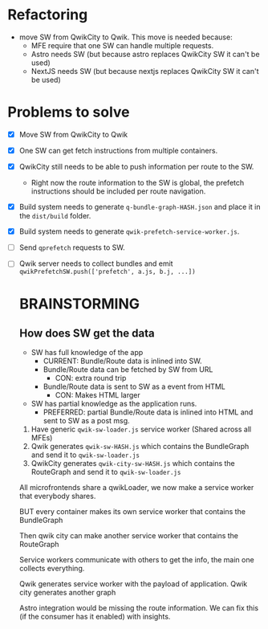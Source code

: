 # Refactoring

- move SW from QwikCity to Qwik. This move is needed because:
  - MFE require that one SW can handle multiple requests.
  - Astro needs SW (but because astro replaces QwikCity SW it can't be used)
  - NextJS needs SW (but because nextjs replaces QwikCity SW it can't be used)

# Problems to solve
- [X] Move SW from QwikCity to Qwik
- [X] One SW can get fetch instructions from multiple containers. 
- [X] QwikCity still needs to be able to push information per route to the SW.
  - Right now the route information to the SW is global, the prefetch instructions should be included per route navigation.
- [X] Build system needs to generate `q-bundle-graph-HASH.json` and place it in the `dist/build` folder.
- [X] Build system needs to generate `qwik-prefetch-service-worker.js`.
- [ ] Send `qprefetch` requests to SW.
- [ ] Qwik server needs to collect bundles and emit `qwikPrefetchSW.push(['prefetch', a.js, b.j, ...])`

  # BRAINSTORMING

  ## How does SW get the data
  - SW has full knowledge of the app
    - CURRENT: Bundle/Route data is inlined into SW.
    - Bundle/Route data can be fetched by SW from URL
      - CON: extra round trip
    - Bundle/Route data is sent to SW as a event from HTML
      - CON: Makes HTML larger
  - SW has partial knowledge as the application runs.
    - PREFERRED: partial Bundle/Route data is inlined into HTML and sent to SW as a post msg.


  1. Have generic `qwik-sw-loader.js` service worker (Shared across all MFEs)
  2. Qwik generates `qwik-sw-HASH.js` which contains the BundleGraph and send it to `qwik-sw-loader.js`
  3. QwikCity generates `qwik-city-sw-HASH.js` which contains the RouteGraph and send it to `qwik-sw-loader.js`


  All microfrontends share a qwikLoader, we now make a service worker that everybody shares.
  
  BUT every container makes its own service worker that contains the BundleGraph
  
  Then qwik city can make another service worker that contains the RouteGraph
  
  Service workers communicate with others to get the info, the main one collects everything.

  Qwik generates service worker with the payload of application. Qwik city generates another graph

  Astro integration would be missing the route information. We can fix this (if the consumer has it enabled) with insights.